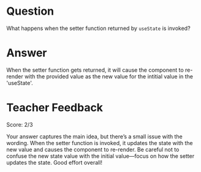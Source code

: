 # Question

What happens when the setter function returned by `useState` is invoked?

# Answer

When the setter function gets returned, it will cause the component to re-render with the provided value as the new value for the intitial value in the 'useState'.

# Teacher Feedback

Score: 2/3

Your answer captures the main idea, but there’s a small issue with the wording. When the setter function is invoked, it updates the state with the new value and causes the component to re-render. Be careful not to confuse the new state value with the initial value—focus on how the setter updates the state. Good effort overall!
